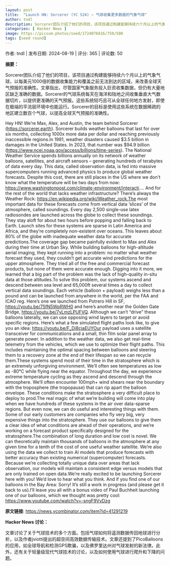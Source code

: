 ```yaml
---
layout: post
title:  "Launch HN: Sorcerer (YC S24) – 气球收集更多数据的气象气球"
author: tndl
description: Sorcerer团队介绍了他们的项目，该项目通过构建能够持续六个月以上的气象气球，以每美元1000倍的数据收集能力和覆盖之前无法到达的区域，来改善全球天气预报的准确性。文章指出，尽管国家气象服务投入巨资收集数据，但仍有大量地区缺乏准确的数据。Sorcerer的气球系统每天在海洋和陆地之间收集垂直大气数据切片，以提供更准确的天气预报。这些系统轻巧且可从全球任何地方发射，即使在极端的平流层环境中也能运行。Sorcerer的目标是使用这些系统在数据稀疏的地区建立数百个气球，以提高全球天气预报的准确性。
categories: [ Hacker News ]
image: https://picsum.photos/seed/1724076816/750/500
tags: [seed round]
---
```


作者: tndl | 发布日期: 2024-08-19 | 评分: 365 | 评论数: 50

**摘要：**

Sorcerer团队介绍了他们的项目，该项目通过构建能够持续六个月以上的气象气球，以每美元1000倍的数据收集能力和覆盖之前无法到达的区域，来改善全球天气预报的准确性。文章指出，尽管国家气象服务投入巨资收集数据，但仍有大量地区缺乏准确的数据。Sorcerer的气球系统每天在海洋和陆地之间收集垂直大气数据切片，以提供更准确的天气预报。这些系统轻巧且可从全球任何地方发射，即使在极端的平流层环境中也能运行。Sorcerer的目标是使用这些系统在数据稀疏的地区建立数百个气球，以提高全球天气预报的准确性。

Hey HN! We’re Max, Alex, and Austin, the team behind Sorcerer (https://sorcerer.earth). Sorcerer builds weather balloons that last for over six months, collecting 1000x more data per dollar and reaching previously inaccessible regions.In 1981, weather disasters caused $3.5 billion in damages in the United States. In 2023, that number was $94.9 billion (https://www.ncei.noaa.gov/access/billions/time-series). The National Weather Service spends billions annually on its network of weather balloons, satellites, and aircraft sensors – generating hundreds of terabytes of data every day. This data, called observation data, is fed into massive supercomputers running advanced physics to produce global weather forecasts. Despite this cost, there are still places in the US where we don't know what the temperature will be two days from now: https://www.washingtonpost.com/climate-environment/interacti.... And for the rest of the world that lacks weather infrastructure? There’s always the Weather Rock: https://en.wikipedia.org/wiki/Weather_rock.The most important data for these forecasts come from vertical data ‘slices’ of the atmosphere, called soundings. Every day 2,500 single-use latex radiosondes are launched across the globe to collect these soundings. They stay aloft for about two hours before popping and falling back to Earth. Launch sites for these systems are sparse in Latin America and Africa, and they’re completely non-existent over oceans. This leaves about 80% of the globe with inadequate weather data for accurate predictions.The coverage gap became painfully evident to Max and Alex during their time at Urban Sky. While building balloons for high-altitude aerial imaging, they kept running into a problem: no matter what weather forecast they used, they couldn’t get accurate wind predictions for the upper atmosphere. They tried all of the free and commercial forecast products, but none of them were accurate enough. Digging into it more, we learned that a big part of the problem was the lack of high-quality in-situ data at those altitudes.To solve this problem, our systems ascend and descend between sea level and 65,000ft several times a day to collect vertical data soundings. Each vehicle (balloon + payload) weighs less than a pound and can be launched from anywhere in the world, per the FAA and ICAO reg. Here’s one we launched from Potrero Hill in SF, https://youtu.be/75fN5WpRWH0 and here’s another near the Golden Gate Bridge, https://youtu.be/7yLmzLPUFVQ. Although we can’t “drive” these balloons laterally, we can use opposing wind layers to target or avoid specific regions. Here’s what a few simulated flight paths look like, to give you an idea: https://youtu.be/F_Di8cjaEUYOur payload uses a satellite transceiver for communications and a small, thin film solar panel array to generate power. In addition to the weather data, we also get real-time telemetry from the vehicles, which we use to optimize their flight paths. This includes maintaining the optimal spacing between balloons and steering them to a recovery zone at the end of their lifespan so we can recycle them.These systems spend most of their time in the stratosphere which is an extremely unforgiving environment. We’ll often see temperatures as low as -80°C while flying near the equator. Throughout the day, we experience extreme temperature cycling as they ascend and descend through the atmosphere. We’ll often encounter 100mph+ wind shears near the boundary with the troposphere (the tropopause) that can rip apart the balloon envelope. These conditions make the stratosphere a very difficult place to deploy to prod.The real magic of what we’re building will come into play when we have hundreds of these systems in the air over data-sparse regions. But even now, we can do useful and interesting things with them. Some of our early customers are companies who fly very big, very expensive things into the stratosphere. They use our balloons to give them a clear idea of what conditions are ahead of their operations, and we’re working on a forecast product specifically designed for the stratosphere.The combination of long duration and low cost is novel. We can theoretically maintain thousands of balloons in the atmosphere at any given time for a tenth of the cost of one useful weather satellite. We’re also using the data we collect to train AI models that produce forecasts with better accuracy than existing numerical (supercomputer) forecasts. Because we’re collecting totally unique data over areas that lack observation, our models will maintain a consistent edge versus models that are only trained on open data.We’re really excited to be launching Sorcerer here with you! We’d love to hear what you think. And if you find one of our balloons in the Bay Area: Sorry! It’s still a work in progress (and please get it back to us).I’ll leave you all with a bonus video of Paul Buchheit launching one of our balloons, which we thought was pretty cool: https://www.youtube.com/watch?v=-sngF9VvDzg

**原文链接**: https://news.ycombinator.com/item?id=41291219

**Hacker News 讨论：**

文章讨论了关于气球技术的多个方面。包括气球如何将遥测数据传回地球进行分析，以及作者jviotti提出的超空间高效数据传输技术。文章还提到了PicoBalloons的应用，如全球导航和检测GPS欺骗，以及佛罗里达州对气球发射的新法律。此外，还有关于轻量级现代气球技术的讨论，以及如何使用气球进行爬升和下降的问题。

